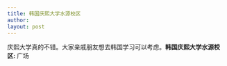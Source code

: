 ```yaml
---
title: 韩国庆熙大学水源校区 
author:
layout: post
---
```

<p>庆熙大学真的不错。大家亲戚朋友想去韩国学习可以考虑。<a href="/hanfeng/node/69"></a><strong>韩国庆熙大学水源校区: </strong>广场</p>
